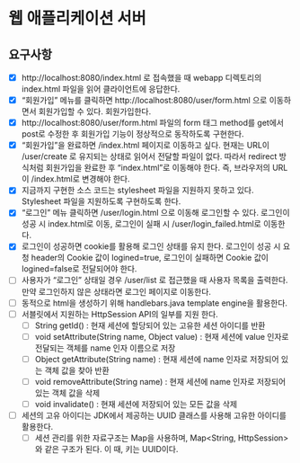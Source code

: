 # 웹 애플리케이션 서버
## 요구사항
- [x] http://localhost:8080/index.html 로 접속했을 때 webapp 디렉토리의 index.html 파일을 읽어 클라이언트에 응답한다.
- [x] “회원가입” 메뉴를 클릭하면 http://localhost:8080/user/form.html 으로 이동하면서 회원가입할 수 있다. 회원가입한다.
- [x] http://localhost:8080/user/form.html 파일의 form 태그 method를 get에서 post로 수정한 후 회원가입 기능이 정상적으로 동작하도록 구현한다.
- [x] “회원가입”을 완료하면 /index.html 페이지로 이동하고 싶다. 현재는 URL이 /user/create 로 유지되는 상태로 읽어서 전달할 파일이 없다. 따라서 redirect 방식처럼 회원가입을 완료한 후 “index.html”로 이동해야 한다. 즉, 브라우저의 URL이 /index.html로 변경해야 한다.
- [x] 지금까지 구현한 소스 코드는 stylesheet 파일을 지원하지 못하고 있다. Stylesheet 파일을 지원하도록 구현하도록 한다.
- [x] “로그인” 메뉴 클릭하면 /user/login.html 으로 이동해 로그인할 수 있다. 로그인이 성공 시 index.html로 이동, 로그인이 실패 시 /user/login_failed.html로 이동한다.
- [x] 로그인이 성공하면 cookie를 활용해 로그인 상태를 유지 한다. 로그인이 성공 시 요청 header의 Cookie 값이 logined=true, 로그인이 실패하면 Cookie 값이 logined=false로 전달되어야 한다.
- [ ] 사용자가 “로그인” 상태일 경우 /user/list 로 접근했을 때 사용자 목록을 출력한다. 만약 로그인하지 않은 상태라면 로그인 페이지로 이동한다.
- [ ] 동적으로 html을 생성하기 위해 handlebars.java template engine을 활용한다.
- [ ] 서블릿에서 지원하는 HttpSession API의 일부를 지원 한다.
    - [ ] String getId() : 현재 세션에 할당되어 있는 고유한 세션 아이디를 반환
    - [ ] void setAttribute(String name, Object value) : 현재 세션에 value 인자로 전달되는 객체를 name 인자 이름으로 저장
    - [ ] Object getAttribute(String name) : 현재 세션에 name 인자로 저장되어 있는 객체 값을 찾아 반환
    - [ ] void removeAttribute(String name) : 현재 세션에 name 인자로 저장되어 있는 객체 값을 삭제
    - [ ] void invalidate() : 현재 세션에 저장되어 있는 모든 값을 삭제
- [ ] 세션의 고유 아이디는 JDK에서 제공하는 UUID 클래스를 사용해 고유한 아이디를 활용한다.
    - [ ] 세션 관리를 위한 자료구조는 Map을 사용하며, Map<String, HttpSession>와 같은 구조가 된다. 이 때, 키는 UUID이다.
